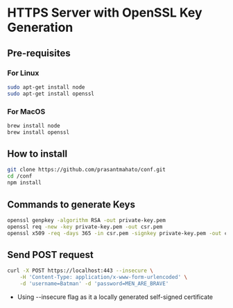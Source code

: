 # HTTPS Server with OpenSSL Key Generation

## Pre-requisites

### For Linux

```bash
sudo apt-get install node
sudo apt-get install openssl
```

### For MacOS

```bash
brew install node
brew install openssl
```

## How to install

```bash
git clone https://github.com/prasantmahato/conf.git
cd /conf
npm install
```

## Commands to generate Keys

```bash
openssl genpkey -algorithm RSA -out private-key.pem
openssl req -new -key private-key.pem -out csr.pem
openssl x509 -req -days 365 -in csr.pem -signkey private-key.pem -out certificate.pem

```

## Send POST request

```bash
curl -X POST https://localhost:443 --insecure \
    -H 'Content-Type: application/x-www-form-urlencoded' \
    -d 'username=Batman' -d 'password=MEN_ARE_BRAVE'
```

- Using --insecure flag as it a locally generated self-signed certificate